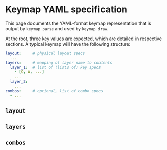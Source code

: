 # Keymap YAML specification

This page documents the YAML-format keymap representation that is output by `keymap parse` and used by `keymap draw`.

At the root, three key values are expected, which are detailed in respective sections. A typical keymap will have the following structure:

```yaml
layout:     # physical layout specs
  ...
layers:     # mapping of layer name to contents
  layer_1:  # list of (lists of) key specs
    - [Q, W, ...]
    ...
  layer_2:
    ...
combos:     # optional, list of combo specs
  - ...
```

## `layout`

## `layers`

## `combos`
